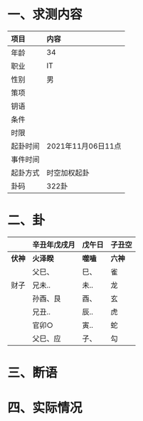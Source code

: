 # 一、求测内容
|项目|内容|
|:-|:-|
|年龄|34|
|职业|IT|
|性别|男|
|策项||
|钥语||
|条件||
|时限||
|起卦时间|2021年11月06日11点|
|事件时间||
|起卦方式|时空加权起卦|
|卦码|322卦|

# 二、卦
||辛丑年戊戌月|戊午日|子丑空|
|:-|:-|:-|:-|
|**伏神**|**火泽睽**|**噬嗑**|**六神**|
||父巳、|巳、|雀|
|财子|兄未..|未..|龙|
||孙酉、艮|酉、|玄|
||兄丑..|辰..|虎|
||官卯○|寅..|蛇|
||父巳、应|子、|勾|


# 三、断语

# 四、实际情况